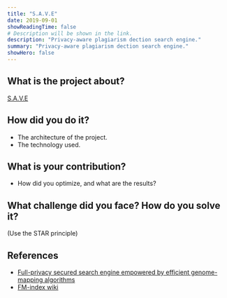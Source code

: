 ```yaml
---
title: "S.A.V.E"
date: 2019-09-01
showReadingTime: false
# Description will be shown in the link.
description: "Privacy-aware plagiarism dection search engine."
summary: "Privacy-aware plagiarism dection search engine."
showHero: false
---
```


## What is the project about?
[S.A.V.E](https://dyn.life.nthu.edu.tw/SAVE/)


## How did you do it?

- The architecture of the project.
- The technology used.

## What is your contribution?
- How did you optimize, and what are the results?


## What challenge did you face? How do you solve it?

(Use the STAR principle)

## References
- [Full-privacy secured search engine empowered by efficient genome-mapping algorithms](https://arxiv.org/abs/2201.00696v2)
- [FM-index wiki](https://en.wikipedia.org/wiki/FM-index)